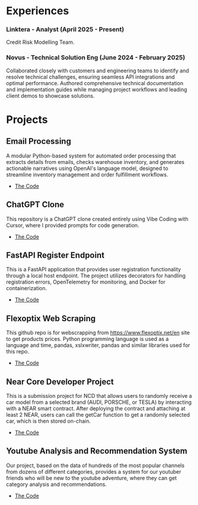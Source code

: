 # Experiences

### Linktera - Analyst  (April 2025 - Present)
Credit Risk Modelling Team.

### Novus - Technical Solution Eng  (June 2024 - February 2025)
Collaborated closely with customers and engineering teams to identify and resolve technical challenges, ensuring seamless API
integrations and optimal performance. Authored comprehensive technical documentation and implementation guides while
managing project workflows and leading client demos to showcase solutions.

# Projects

## Email Processing
A modular Python-based system for automated order processing that extracts details from emails, checks warehouse inventory, and generates actionable narratives using OpenAI's language model, designed to streamline inventory management and order fulfillment workflows.
- [The Code](https://github.com/venturero/email_processing)
  
## ChatGPT Clone
This repository is a ChatGPT clone created entirely using Vibe Coding with Cursor, where I provided prompts for code generation. 
- [The Code](https://github.com/venturero/ChatGPT_Clone)

## FastAPI Register Endpoint
This is a FastAPI application that provides user registration functionality through a local host endpoint. The project utilizes decorators for handling registration errors, OpenTelemetry for monitoring, and Docker for containerization.
- [The Code](https://github.com/venturero/FastAPI_register)

## Flexoptix Web Scraping
This github repo is for webscrapping from https://www.flexoptix.net/en site to get products prices. Python programming language is used as a language and time, pandas, xslxwriter, pandas and similar libraries used for this repo.
- [The Code](https://github.com/venturero/Flexoptix-Web-Scraping)

## Near Core Developer Project
This is a submission project for NCD that allows users to randomly receive a car model from a selected brand (AUDI, PORSCHE, or TESLA) by interacting with a NEAR smart contract. After deploying the contract and attaching at least 2 NEAR, users can call the getCar function to get a randomly selected car, which is then stored on-chain.
- [The Code](https://github.com/venturero/NCDproject)

## Youtube Analysis and Recommendation System
Our project, based on the data of hundreds of the most popular channels from dozens of different categories, provides a system for our youtuber friends who will be new to the youtube adventure, where they can get category analysis and recommendations.
- [The Code](https://github.com/venturero/Youtube-Analysis-and-Recommendation-System)

